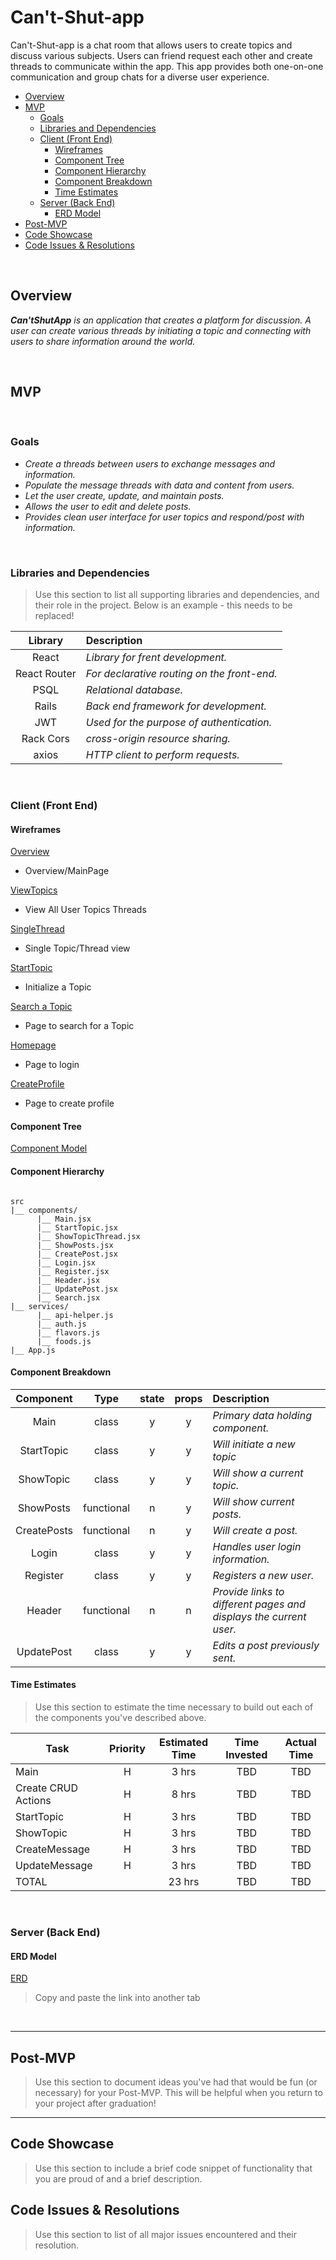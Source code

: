 # Can't-Shut-app
Can't-Shut-app is a chat room that allows users to create topics and discuss various subjects. Users can friend request each other and create threads to communicate within the app. This app provides both one-on-one communication and group chats for a diverse user experience.


- [Overview](#overview)
- [MVP](#mvp)
  - [Goals](#goals)
  - [Libraries and Dependencies](#libraries-and-dependencies)
  - [Client (Front End)](#client-front-end)
    - [Wireframes](#wireframes)
    - [Component Tree](#component-tree)
    - [Component Hierarchy](#component-hierarchy)
    - [Component Breakdown](#component-breakdown)
    - [Time Estimates](#time-estimates)
  - [Server (Back End)](#server-back-end)
    - [ERD Model](#erd-model)
- [Post-MVP](#post-mvp)
- [Code Showcase](#code-showcase)
- [Code Issues & Resolutions](#code-issues--resolutions)

<br>

## Overview

_**Can'tShutApp** is an application that creates a platform for discussion.  A user can create various threads by initiating a topic and connecting with users to share information around the world._


<br>

## MVP

<br>

### Goals

- _Create a threads between users to exchange messages and information._
- _Populate the message threads with data and content from users._
- _Let the user create, update, and maintain posts._
- _Allows the user to edit and delete posts._
- _Provides clean user interface for user topics and respond/post with information._

<br>

### Libraries and Dependencies

> Use this section to list all supporting libraries and dependencies, and their role in the project. Below is an example - this needs to be replaced!

|     Library      | Description                                |
| :--------------: | :----------------------------------------- |
|      React       | _Library for frent development._           |
|   React Router   | _For declarative routing on the front-end._|
|      PSQL        | _Relational database._                     |
|      Rails       | _Back end framework for development._      |
|      JWT         | _Used for the purpose of authentication._  |
|    Rack Cors     | _cross-origin resource sharing._           |
|      axios       | _HTTP client to perform requests._         |

<br>

### Client (Front End)

#### Wireframes

[Overview](https://wireframe.cc/pro/pp/9c10fbd06358581)

- Overview/MainPage

[ViewTopics](https://wireframe.cc/pro/pp/186913f58358596)

- View All User Topics Threads

[SingleThread](https://wireframe.cc/pro/pp/eae0e148b358591)

- Single Topic/Thread view

[StartTopic](https://wireframe.cc/pro/pp/167d4cd36358609)

- Initialize a Topic

[Search a Topic](https://wireframe.cc/pro/pp/66d78c04d358926)

- Page to search for a Topic

[Homepage](https://wireframe.cc/pro/pp/3ef91058e358931)

- Page to login

[CreateProfile](https://wireframe.cc/pro/pp/418cfe097358936)

- Page to create profile

#### Component Tree

[Component Model](https://wireframe.cc/pro/pp/b9cbc4ff1358667)

#### Component Hierarchy
 

``` structure

src
|__ components/
      |__ Main.jsx
      |__ StartTopic.jsx
      |__ ShowTopicThread.jsx
      |__ ShowPosts.jsx
      |__ CreatePost.jsx
      |__ Login.jsx
      |__ Register.jsx
      |__ Header.jsx
      |__ UpdatePost.jsx
      |__ Search.jsx
|__ services/
      |__ api-helper.js
      |__ auth.js
      |__ flavors.js
      |__ foods.js
|__ App.js

```

#### Component Breakdown



|  Component   |    Type    | state | props | Description                                                      |
| :----------: | :--------: | :---: | :---: | :--------------------------------------------------------------- |
|    Main      |   class    |   y   |   y   | _Primary data holding component._                                |
|   StartTopic |   class    |   y   |   y   | _Will initiate a new topic_                                      |
|   ShowTopic  |   class    |   y   |   y   | _Will show a current topic._                                     |
|   ShowPosts  | functional |   n   |   y   | _Will show current posts._                                       |
|  CreatePosts | functional |   n   |   y   | _Will create a post._                                            |
|    Login     |   class    |   y   |   y   | _Handles user login information._                                |
|   Register   |   class    |   y   |   y   | _Registers a new user._                                          |
|    Header    | functional |   n   |   n   | _Provide links to different pages and displays the current user._|
|  UpdatePost  |   class    |   y   |   y   | _Edits a post previously sent._                                  |

#### Time Estimates

> Use this section to estimate the time necessary to build out each of the components you've described above.

| Task                | Priority | Estimated Time | Time Invested | Actual Time |
| ------------------- | :------: | :------------: | :-----------: | :---------: |
| Main                |    H     |     3 hrs      |     TBD       |     TBD     |
| Create CRUD Actions |    H     |     8 hrs      |     TBD       |     TBD     |
| StartTopic          |    H     |     3 hrs      |     TBD       |     TBD     |
| ShowTopic           |    H     |     3 hrs      |     TBD       |     TBD     |
| CreateMessage       |    H     |     3 hrs      |     TBD       |     TBD     |
| UpdateMessage       |    H     |     3 hrs      |     TBD       |     TBD     |
| TOTAL               |          |     23 hrs     |     TBD       |     TBD     |


<br>

### Server (Back End)

#### ERD Model

[ERD](https://drive.google.com/file/d/1kdcREDvcVOgbGq-QgMWI9v04fFqkTMDS/view?usp=sharing)
> Copy and paste the link into another tab

<br>

***

## Post-MVP

> Use this section to document ideas you've had that would be fun (or necessary) for your Post-MVP. This will be helpful when you return to your project after graduation!

***

## Code Showcase

> Use this section to include a brief code snippet of functionality that you are proud of and a brief description.

## Code Issues & Resolutions

> Use this section to list of all major issues encountered and their resolution.
